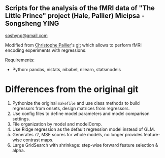 Scripts for the analysis of the fMRI data of "The Little Prince" project (Hale, Pallier)
Micipsa - Songsheng YING
----------------------------------------------------------------------------------------
soshyng@gmail.com

Modified from [Christophe Pallier](mailto:Christophe@pallier.org)'s [git](https://github.com/chrplr/lpp-scripts3)
which allows to perform fMRI encoding experiments with regressions.

Requirements:

- Python: pandas, nistats, nibabel, nilearn, statsmodels

# Differences from the original git
1. Pythonize the original `makefile` and use class methods to build regressors from onsets, design matrices from regressors.
2. Use config files to define model parameters and model comparison settings.
3. File organization by model and modelComp.
4. Use Ridge regression as the default regression model instead of GLM.
5. Generates r2, MSE scores for whole models, no longer provides feature-wise contrast maps.
6. Large GridSearch with shrinkage: step-wise forward feature selection & alpha.


